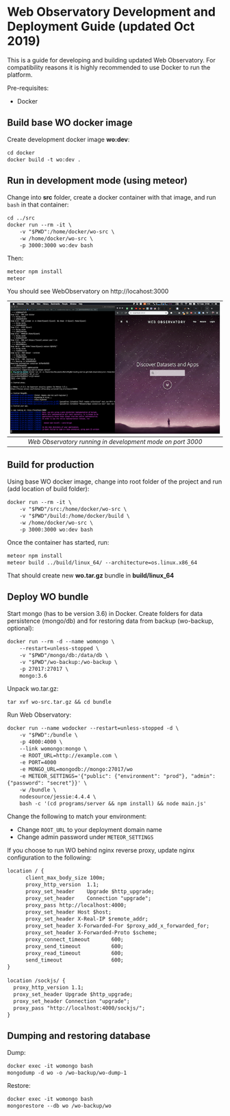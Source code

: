 # Web Observatory Development and Deployment Guide (updated Oct 2019)

This is a guide for developing and building updated Web Observatory. For compatibility reasons it is highly recommended to use Docker to run the platform.

Pre-requisites:

- Docker

## Build base WO docker image

Create development docker image **wo:dev**:

    cd docker
    docker build -t wo:dev .

## Run in development mode (using meteor)

Change into **src** folder, create a docker container with that image, and run `bash` in that container:

    cd ../src
    docker run --rm -it \
        -v "$PWD":/home/docker/wo-src \
        -w /home/docker/wo-src \
        -p 3000:3000 wo:dev bash

Then:

    meteor npm install
    meteor

You should see WebObservatory on http://locahost:3000

|           ![wo-dev](docs/wo-dev-screenshot.png)            |
| :--------------------------------------------------------: |
| _Web Observatory running in development mode on port 3000_ |

## Build for production

Using base WO docker image, change into root folder of the project and run (add location of build folder):

    docker run --rm -it \
        -v "$PWD"/src:/home/docker/wo-src \
        -v "$PWD"/build:/home/docker/build \
        -w /home/docker/wo-src \
        -p 3000:3000 wo:dev bash

Once the container has started, run:

    meteor npm install
    meteor build ../build/linux_64/ --architecture=os.linux.x86_64

That should create new **wo.tar.gz** bundle in **build/linux_64**

## Deploy WO bundle

Start mongo (has to be version 3.6) in Docker. Create folders for data persistence (mongo/db) and for restoring data from backup (wo-backup, optional):

    docker run --rm -d --name womongo \
        --restart=unless-stopped \
        -v "$PWD"/mongo/db:/data/db \
        -v "$PWD"/wo-backup:/wo-backup \
        -p 27017:27017 \
        mongo:3.6

Unpack wo.tar.gz:

    tar xvf wo-src.tar.gz && cd bundle

Run Web Observatory:

    docker run --name wodocker --restart=unless-stopped -d \
        -v "$PWD":/bundle \
        -p 4000:4000 \
        --link womongo:mongo \
        -e ROOT_URL=http://example.com \
        -e PORT=4000
        -e MONGO_URL=mongodb://mongo:27017/wo
        -e METEOR_SETTINGS='{"public": {"environment": "prod"}, "admin": {"password": "secret"}}' \
        -w /bundle \
        nodesource/jessie:4.4.4 \
        bash -c '(cd programs/server && npm install) && node main.js'

Change the following to match your environment:

- Change `ROOT_URL` to your deployment domain name
- Change admin password under `METEOR_SETTINGS`

If you choose to run WO behind nginx reverse proxy, update nginx configuration to the following:

    location / {
          client_max_body_size 100m;
          proxy_http_version  1.1;
          proxy_set_header    Upgrade $http_upgrade;
          proxy_set_header    Connection "upgrade";
          proxy_pass http://localhost:4000;
          proxy_set_header Host $host;
          proxy_set_header X-Real-IP $remote_addr;
          proxy_set_header X-Forwarded-For $proxy_add_x_forwarded_for;
          proxy_set_header X-Forwarded-Proto $scheme;
          proxy_connect_timeout       600;
          proxy_send_timeout          600;
          proxy_read_timeout          600;
          send_timeout                600;
    }

    location /sockjs/ {
      proxy_http_version 1.1;
      proxy_set_header Upgrade $http_upgrade;
      proxy_set_header Connection "upgrade";
      proxy_pass "http://localhost:4000/sockjs/";
    }

## Dumping and restoring database

Dump:

    docker exec -it womongo bash
    mongodump -d wo -o /wo-backup/wo-dump-1

Restore:

    docker exec -it womongo bash
    mongorestore --db wo /wo-backup/wo
